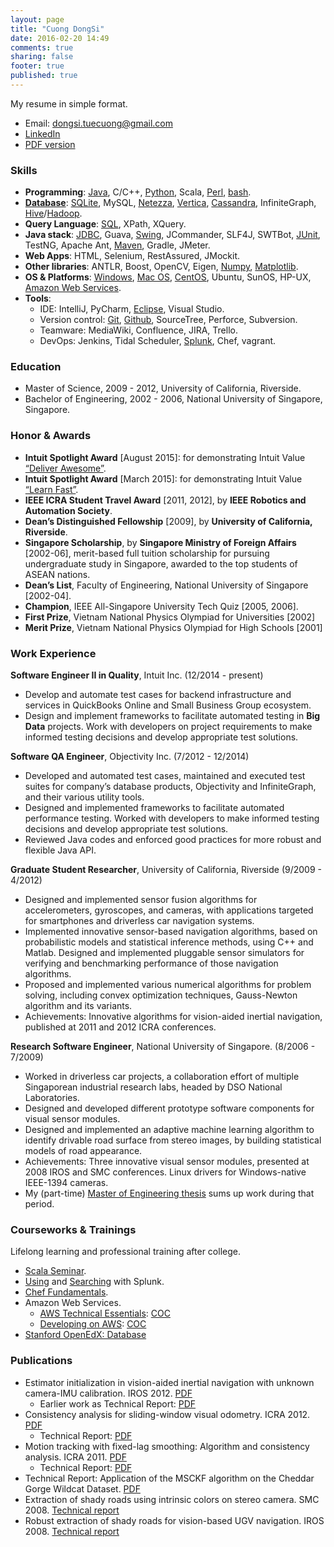 ```yaml
---
layout: page
title: "Cuong DongSi"
date: 2016-02-20 14:49
comments: true
sharing: false
footer: true
published: true
---
```


My resume in simple format.

* Email: dongsi.tuecuong@gmail.com
* [LinkedIn](https://www.linkedin.com/in/cuong-dong-si-479b326)
* [PDF version](/download/Resume.pdf)

<!--
Checklist:

1. Update PDF resume.
2. Enable Publications section?
3. Compare Skills section vs Blog categories.
-->

### Skills

<!--
TODO: Javascript
-->
* **Programming**: 
  [Java](/blog/categories/java/), 
  C/C++, 
  [Python](/blog/categories/python/), 
  Scala,
  [Perl](/blog/categories/perl/),
  [bash](/blog/categories/bash/).
* [**Database**](/blog/categories/database/): 
  [SQLite](/blog/categories/sqlite/), 
  MySQL, 
  [Netezza](/blog/categories/netezza/),
  [Vertica](/blog/categories/vertica/), 
  [Cassandra](/blog/categories/cassandra/), 
  InfiniteGraph,
  [Hive](/blog/categories/hive/)/[Hadoop](/blog/categories/hadoop/).
* **Query Language**: 
  [SQL](/blog/categories/sql/), 
  XPath, 
  XQuery.
* **Java stack**: 
  [JDBC](/blog/categories/jdbc/), 
  Guava, 
  [Swing](https://github.com/tdongsi/java/tree/master/my.vip.applets), 
  JCommander, SLF4J, SWTBot, 
  [JUnit](/blog/categories/junit/), TestNG,
  Apache Ant, 
  [Maven](/blog/categories/maven/), Gradle, JMeter.
* **Web Apps**: 
  HTML, Selenium, RestAssured, JMockit.
* **Other libraries**: 
  ANTLR, Boost, OpenCV, Eigen, 
  [Numpy](/blog/categories/numpy/), 
  [Matplotlib](/blog/categories/matplotlib/).
* **OS & Platforms**: 
  [Windows](/blog/categories/windows/), 
  [Mac OS](/blog/categories/macosx/), 
  [CentOS](/blog/categories/centos/),
  Ubuntu, SunOS, HP-UX,
  [Amazon Web Services](/blog/categories/aws/).
* **Tools**:
  * IDE:
    IntelliJ, PyCharm,
    [Eclipse](/blog/categories/eclipse/), 
    Visual Studio.
  * Version control:
    [Git](/blog/categories/git/), 
    [Github](https://github.com/tdongsi), 
    SourceTree, 
    Perforce, Subversion.
  * Teamware:
    MediaWiki, Confluence, JIRA, Trello.
  * DevOps:
    Jenkins, Tidal Scheduler, 
    [Splunk](/download/training/COC_Searching_Splunk.pdf), 
    Chef, vagrant.

### Education

* Master of Science, 2009 - 2012, University of California, Riverside.
* Bachelor of Engineering, 2002 - 2006, National University of Singapore, Singapore.

### Honor & Awards

* **Intuit Spotlight Award** [August 2015]: for demonstrating Intuit Value [“Deliver Awesome”](/download/awards/2015_Deliver_Awesome.pdf).
* **Intuit Spotlight Award** [March 2015]: for demonstrating Intuit Value [“Learn Fast”](/download/awards/2015_Learn_Fast.pdf).
* **IEEE ICRA Student Travel Award** [2011, 2012], by **IEEE Robotics and Automation Society**.
* **Dean’s Distinguished Fellowship** [2009], by **University of California, Riverside**.
* **Singapore Scholarship**, by **Singapore Ministry of Foreign Affairs** [2002-06], merit-based full tuition scholarship for pursuing undergraduate study in Singapore, awarded to the top students of ASEAN nations.
* **Dean’s List**, Faculty of Engineering, National University of Singapore [2002-04].
* **Champion**, IEEE All-Singapore University Tech Quiz [2005, 2006].
* **First Prize**, Vietnam National Physics Olympiad for Universities [2002]
* **Merit Prize**, Vietnam National Physics Olympiad for High Schools [2001]

### Work Experience

**Software Engineer II in Quality**, Intuit Inc. (12/2014 - present) 

* Develop and automate test cases for backend infrastructure and services in QuickBooks Online
  and Small Business Group ecosystem.
* Design and implement frameworks to facilitate automated testing in **Big Data** projects. Work with developers on
  project requirements to make informed testing decisions and develop appropriate test solutions.

<!--
*Recent Projects and Achievements*:

* Designed and implemented test plans for QuickBooks Online ecosystem’s Data Mart project,
 verifying business analytics requirements and functionalities implemented and validated.
* Implemented a test automation framework to facilitate automated testing of SQL scripts, verifying Extract-Transform-Load (ETL) processes between data sources (e.g., Netezza, Hive, HDFS, Vertica), and validating data consistency and integrity.
* Achievements: Three successful releases of Data Mart with different analytic use cases, approved
  and used by business analysts and data scientists. Two Intuit Spotlight Awards for demonstrating Intuit’s Operating Values “Learn Fast” and “Deliver Awesome”.
-->
  
**Software QA Engineer**, Objectivity Inc. (7/2012 - 12/2014)

* Developed and automated test cases, maintained and executed test suites for company’s
  database products, Objectivity and InfiniteGraph, and their various utility tools.
* Designed and implemented frameworks to facilitate automated performance testing. Worked
  with developers to make informed testing decisions and develop appropriate test solutions.
* Reviewed Java codes and enforced good practices for more robust and flexible Java API.

<!--
*Selected Projects and Achievements*:

* Designed and implemented test plans for measuring data ingestion performance of graph
  database InfiniteGraph in distributed multi-client settings. Set up and configured a network of eight Linux and Windows hosts with OpenSSH. Fully automated performance tests using Python scripts, in which multiple Java test applications are compiled and ingest data simultaneously from multiple remote hosts.
* Designed and developed an automated test suite for testing Java byte code injection tools, including a custom Java parser (based on ANLTR) to verify correctness of decompiled byte codes after injection.
* Developed generic-based JUnit tests for database-backed Java collection classes, based on Guava library. 5000+ JUnit tests effectively added into nightly test suite within a month.
* Developed functional tests for Talend data connectors that convert data from MySQL and Cassandra databases to Objectivity databases.
* Developed performance tests for Objectivity/DB with different network configurations and use cases to check for performance regressions. Automated generating performance reports from raw performance logs using Python.
-->

**Graduate Student Researcher**, University of California, Riverside (9/2009 - 4/2012) 

* Designed and implemented sensor fusion algorithms for accelerometers, gyroscopes, and cameras,
  with applications targeted for smartphones and driverless car navigation systems.
* Implemented innovative sensor-based navigation algorithms, based on probabilistic models and statistical inference methods, using C++ and Matlab. Designed and implemented pluggable sensor simulators for verifying and benchmarking performance of those navigation algorithms. 
* Proposed and implemented various numerical algorithms for problem solving, including convex
  optimization techniques, Gauss-Newton algorithm and its variants.
* Achievements: Innovative algorithms for vision-aided inertial navigation, published at 2011
  and 2012 ICRA conferences.

**Research Software Engineer**, National University of Singapore. (8/2006 - 7/2009)

* Worked in driverless car projects, a collaboration effort of multiple Singaporean industrial
  research labs, headed by DSO National Laboratories.
* Designed and developed different prototype software components for visual sensor modules.
* Designed and implemented an adaptive machine learning algorithm to identify drivable road
  surface from stereo images, by building statistical models of road appearance.
* Achievements: Three innovative visual sensor modules, presented at 2008 IROS and SMC
  conferences. Linux drivers for Windows-native IEEE-1394 cameras.
* My (part-time) [Master of Engineering thesis](/download/pubs/MEng.pdf) sums up work during that period.

### Courseworks & Trainings

Lifelong learning and professional training after college.

* [Scala Seminar](/download/training/COC_Scala_Seminar.pdf).
* [Using](/download/training/COC_Using_Splunk.pdf) and [Searching](/download/training/COC_Searching_Splunk.pdf) with Splunk.
* [Chef Fundamentals](/download/training/COC_Chef.pdf).
* Amazon Web Services.
  * [AWS Technical Essentials](https://aws.amazon.com/training/course-descriptions/essentials/): [COC](/download/training/COC_AWS_Essentials.pdf)
  * [Developing on AWS](https://aws.amazon.com/training/course-descriptions/developing/): [COC](/download/training/COC_Developing_on_AWS.pdf)
* [Stanford OpenEdX: Database](/download/training/2014_Database_cert.pdf)

### Publications

* Estimator initialization in vision-aided inertial navigation with unknown camera-IMU calibration. IROS 2012. [PDF](/download/pubs/DongSi2012IROS.pdf)
  * Earlier work as Technical Report: [PDF](/download/pubs/2011_VIO_Init_TR.pdf)
* Consistency analysis for sliding-window visual odometry. ICRA 2012. [PDF](/download/pubs/DongSi2012ICRA.pdf)
  * Technical Report: [PDF](/download/pubs/ICRA12_TR.pdf)
* Motion tracking with fixed-lag smoothing: Algorithm and consistency analysis. ICRA 2011. [PDF](/download/pubs/DongSi2011ICRA.pdf)
  * Technical Report: [PDF](/download/pubs/ICRA11_TR.pdf)
* Technical Report: Application of the MSCKF algorithm on the Cheddar Gorge Wildcat Dataset. [PDF](/download/pubs/2010_MSCKF_Cheddar_Gorge.pdf)
* Extraction of shady roads using intrinsic colors on stereo camera. SMC 2008. [Technical report](/download/pubs/MEng.pdf)
* Robust extraction of shady roads for vision-based UGV navigation. IROS 2008. [Technical report](/download/pubs/MEng.pdf)
